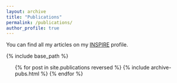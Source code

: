 ```yaml
---
layout: archive
title: "Publications"
permalink: /publications/
author_profile: true
---
```


You can find all my articles on my <a href="{{author.inspirehep}}">INSPIRE</a> profile.

{% include base_path %}

<ol>
{% for post in site.publications reversed %}
	{% include archive-pubs.html %}
{% endfor %}
</ol>
